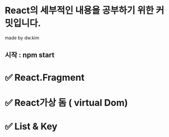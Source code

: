 # React의 세부적인 내용을 공부하기 위한 커밋입니다.

made by dw.kim

## 시작 : npm start

# ✅ React.Fragment

# ✅ React가상 돔 ( virtual Dom)

# ✅ List & Key
